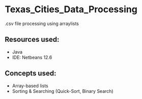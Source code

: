 # Texas_Cities_Data_Processing
.csv file processing using arraylists


## Resources used:
- Java
- IDE: Netbeans 12.6

## Concepts used:
- Array-based lists 
- Sorting & Searching (Quick-Sort, Binary Search)
